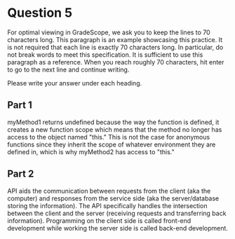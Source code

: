 # Question 5

For optimal viewing in GradeScope, we ask you to keep the lines to 70
characters long. This paragraph is an example showcasing this
practice.
It is not required that each line is exactly 70 characters long. In
particular, do not break words to meet this specification. It is
sufficient to use this paragraph as a reference. When you reach
roughly 70 characters, hit enter to go to the next line and continue
writing.

Please write your answer under each heading.

## Part 1
myMethod1 returns undefined because the way the function is defined, it creates a new
function scope which means that the method no longer has access to the object named "this."
This is not the case for anonymous functions since they inherit the scope of whatever environment
they are defined in, which is why myMethod2 has access to "this."

## Part 2
API aids the communication between requests from the client (aka the computer) and responses from
the service side (aka the server/database storing the information). The API specifically handles
the intersection between the client and the server (receiving requests and transferring back information).
Programming on the client side is called front-end development while working the server side is called
back-end development.

